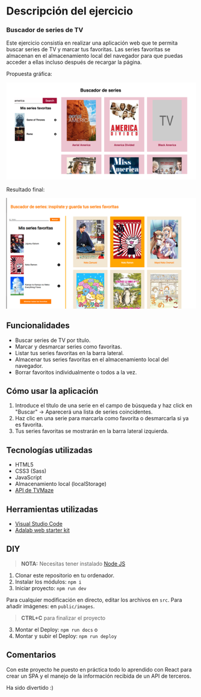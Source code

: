 # Descripción del ejercicio

### Buscador de series de TV
Este ejercicio consistía en realizar una aplicación web que te permita buscar series de TV y marcar tus favoritas. Las series favoritas se almacenan en el almacenamiento local del navegador para que puedas acceder a ellas incluso después de recargar la página.

Propuesta gráfica:

![Captura de pantalla de la propuesta inicial](./readme-images/screenshot-layout-proposal.png)

Resultado final:

![Captura de pantalla de la aplicación web](./readme-images/screenshot-web-app.png)

## Funcionalidades

- Buscar series de TV por título.
- Marcar y desmarcar series como favoritas.
- Listar tus series favoritas en la barra lateral.
- Almacenar tus series favoritas en el almacenamiento local del navegador.
- Borrar favoritos individualmente o todos a la vez.

## Cómo usar la aplicación

1. Introduce el título de una serie en el campo de búsqueda y haz click en "Buscar" -> Aparecerá una lista de series coincidentes.
3. Haz clic en una serie para marcarla como favorita o desmarcarla si ya es favorita.
4. Tus series favoritas se mostrarán en la barra lateral izquierda.

## Tecnologías utilizadas

- HTML5
- CSS3 (Sass)
- JavaScript
- Almacenamiento local (localStorage)
- [API de TVMaze](https://www.tvmaze.com/api)


## Herramientas utilizadas
- [Visual Studio Code](https://code.visualstudio.com/)
- [Adalab web starter kit](https://github.com/Adalab/adalab-web-starter-kit)

## DIY
> **NOTA:** Necesitas tener instalado [Node JS](https://nodejs.org/)
1. Clonar este repositorio en tu ordenador.
2. Instalar los módulos: `npm i`
3. Iniciar proyecto: `npm run dev`

Para cualquier modificación en directo, editar los archivos en `src`. Para añadir imágenes: en `public/images`.

> **CTRL+C** para finalizar el proyecto
3. Montar el Deploy: `npm run docs`
o
4. Montar y subir el Deploy: `npm run deploy`


## Comentarios

Con este proyecto he puesto en práctica todo lo aprendido con React para crear un SPA y el manejo de la información recibida de un API de terceros.

Ha sido divertido :)
